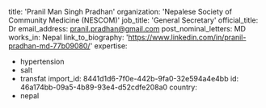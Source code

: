 title: 'Pranil Man Singh Pradhan'
organization: 'Nepalese Society of Community Medicine (NESCOM)'
job_title: 'General Secretary'
official_title: Dr
email_address: pranil.pradhan@gmail.com
post_nominal_letters: MD
works_in: Nepal
link_to_biography: 'https://www.linkedin.com/in/pranil-pradhan-md-77b09080/'
expertise:
  - hypertension
  - salt
  - transfat
import_id: 8441d1d6-7f0e-442b-9fa0-32e594a4e4bb
id: 46a174bb-09a5-4b89-93e4-d52cdfe208a0
country:
  - nepal
